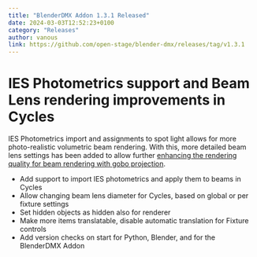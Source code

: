 ```yaml
---
title: "BlenderDMX Addon 1.3.1 Released"
date: 2024-03-03T12:52:23+0100
category: "Releases"
author: vanous
link: https://github.com/open-stage/blender-dmx/releases/tag/v1.3.1
---
```


# IES Photometrics support and Beam Lens rendering improvements in Cycles

IES Photometrics import and assignments to spot light allows for more photo-realistic volumetric beam rendering. With this, more detailed beam lens settings has been added to allow further [enhancing the rendering quality for beam rendering with gobo projection](https://blenderdmx.eu/docs/setup/#beam-lens-diameter-in-cycles).

* Add support to import IES photometrics and apply them to beams in Cycles
* Allow changing beam lens diameter for Cycles, based on global or per fixture settings
* Set hidden objects as hidden also for renderer
* Make more items translatable, disable automatic translation for Fixture controls
* Add version checks on start for Python, Blender, and for the BlenderDMX Addon
